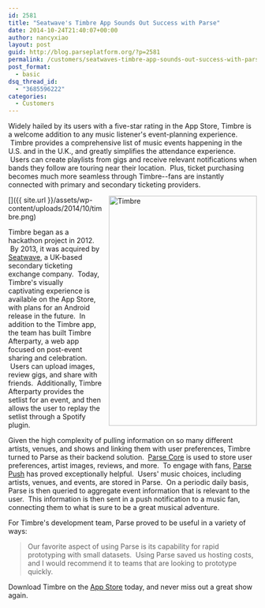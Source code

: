 ```yaml
---
id: 2581
title: "Seatwave's Timbre App Sounds Out Success with Parse"
date: 2014-10-24T21:40:07+00:00
author: nancyxiao
layout: post
guid: http://blog.parseplatform.org/?p=2581
permalink: /customers/seatwaves-timbre-app-sounds-out-success-with-parse/
post_format:
  - basic
dsq_thread_id:
  - "3685596222"
categories:
  - Customers
---
```

Widely hailed by its users with a five-star rating in the App Store, Timbre is a welcome addition to any music listener's event-planning experience.  Timbre provides a comprehensive list of music events happening in the U.S. and in the U.K., and greatly simplifies the attendance experience.  Users can create playlists from gigs and receive relevant notifications when bands they follow are touring near their location.  Plus, ticket purchasing becomes much more seamless through Timbre--fans are instantly connected with primary and secondary ticketing providers.
  
[<img class="alignnone size-full wp-image-2583" style="border: 0pt none; float: right; padding-left: 10px; padding-bottom: 10px;" src="{{ site.url }}/assets/wp-content/uploads/2014/10/timbre.png" alt="Timbre" width="300" height="466" />]({{ site.url }}/assets/wp-content/uploads/2014/10/timbre.png)

Timbre began as a hackathon project in 2012.  By 2013, it was acquired by <a href="http://www.seatwave.com" target="_blank">Seatwave</a>, a UK-based secondary ticketing exchange company.  Today, Timbre's visually captivating experience is available on the App Store, with plans for an Android release in the future.  In addition to the Timbre app, the team has built Timbre Afterparty, a web app focused on post-event sharing and celebration.  Users can upload images, review gigs, and share with friends.  Additionally, Timbre Afterparty provides the setlist for an event, and then allows the user to replay the setlist through a Spotify plugin.

Given the high complexity of pulling information on so many different artists, venues, and shows and linking them with user preferences, Timbre turned to Parse as their backend solution.  <a href="https://parse.com/products/core" target="_blank">Parse Core</a> is used to store user preferences, artist images, reviews, and more.  To engage with fans, <a href="https://parse.com/products/push" target="_blank">Parse Push</a> has proved exceptionally helpful.  Users' music choices, including artists, venues, and events, are stored in Parse.  On a periodic daily basis, Parse is then queried to aggregate event information that is relevant to the user.  This information is then sent in a push notification to a music fan, connecting them to what is sure to be a great musical adventure.

For Timbre's development team, Parse proved to be useful in a variety of ways:

> Our favorite aspect of using Parse is its capability for rapid prototyping with small datasets.  Using Parse saved us hosting costs, and I would recommend it to teams that are looking to prototype quickly.

Download Timbre on the <a href="https://itunes.apple.com/gb/app/timbre-concerts-gigs-live/id533493750?mt=8" target="_blank">App Store</a> today, and never miss out a great show again.